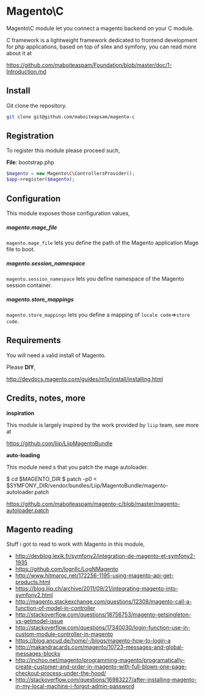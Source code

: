 # Magento\C

Magento\C module let you connect a magento backend on your C module.

C framework is a lightweight framework dedicated to frontend development for php applications,
based on top of silex and symfony, you can read more about it at

https://github.com/maboiteaspam/Foundation/blob/master/doc/1-Introduction.md

## Install

Git clone the repository.

```sh
git clone git@github.com/maboiteapsam/magento-c
```

## Registration

To register this module please proceed such,

__File__: bootstrap.php

```php
$magento = new Magento\C\ControllersProvider();
$app->register($magento);
```

## Configuration

This module exposes those configuration values,

##### magento.mage_file

`magento.mage_file` lets you define the path of the Magento application Mage file to boot.

##### magento.session_namespace

`magento.session_namespace` lets you define namespace of the Magento session container.

##### magento.store_mappings

`magento.store_mappings` lets you define a mapping of `locale code`=>`store code`.

## Requirements

You will need a valid install of Magento.

Please __DIY__,

http://devdocs.magento.com/guides/m1x/install/installing.html


## Credits, notes, more

__inspiration__

This module is largely inspired by the work provided by `liip` team, see more at

https://github.com/liip/LiipMagentoBundle

__auto-loading__

This module need s that you patch the mage autoloader.

$ cd $MAGENTO_DIR
$ patch -p0 < $SYMFONY_DIR/vendor/bundles/Liip/MagentoBundle/magento-autoloader.patch

https://github.com/maboiteaspam/magento-c/blob/master/magento-autoloader.patch

## Magento reading

Stuff i got to read to work with Magento in this module,

- http://devblog.lexik.fr/symfony2/integration-de-magento-et-symfony2-1935
- https://github.com/lognllc/LogNMagento
- http://www.hitmaroc.net/172256-1195-using-magento-api-get-products.html
- https://blog.liip.ch/archive/2011/09/21/integrating-magento-into-symfony2.html
- http://magento.stackexchange.com/questions/12308/magento-call-a-function-of-model-in-controller
- http://stackoverflow.com/questions/18756753/magento-getsingleton-vs-getmodel-issue
- http://stackoverflow.com/questions/17340030/login-function-use-in-custom-module-controller-in-magento
- https://blog.ancud.de/home/-/blogs/magento-how-to-login-a
- http://makandracards.com/magento/10723-messages-and-global-messages-blocks
- http://inchoo.net/magento/programming-magento/programatically-create-customer-and-order-in-magento-with-full-blown-one-page-checkout-process-under-the-hood/
- http://stackoverflow.com/questions/16983227/after-installing-magento-in-my-local-machine-i-forgot-admin-password
